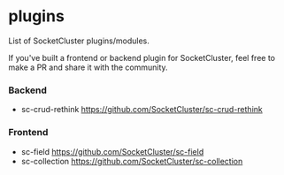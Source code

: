 # plugins
List of SocketCluster plugins/modules.

If you've built a frontend or backend plugin for SocketCluster, feel free to make a PR and share it with the community.

### Backend

- sc-crud-rethink https://github.com/SocketCluster/sc-crud-rethink

### Frontend

- sc-field https://github.com/SocketCluster/sc-field
- sc-collection https://github.com/SocketCluster/sc-collection
